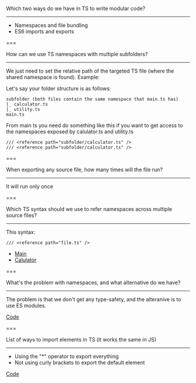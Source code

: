 Which two ways do we have in TS to write modular code?

---

-  Namespaces and file bundling
-  ES6 imports and exports

===

How can we use TS namespaces with multiple subfolders?

---

We just need to set the relative path of the targeted TS file (where the shared namespace is found). Example:

Let's say your folder structure is as follows:

```
subfolder (both files contain the same namespace that main.ts has)
|_ calculator.ts
|_ utility.ts
main.ts

```

From main ts you need do something like this if you want to get access to the namespaces exposed by calulator.ts and utility.ts

```
/// <reference path="subfolder/calculator.ts" />
/// <reference path="subfolder/calculator.ts" />
```

===

When exporting any source file, how many times will the file run?

---

It will run only once

===

Which TS syntax should we use to refer namespaces across multiple source files?

---

This syntax:

```
/// <reference path="file.ts" />
```

-  [Main](https://github.com/Andrew4d3/typescript-maxi-course/blob/main/sections/section10/namespace/main.ts)
-  [Calulator](https://github.com/Andrew4d3/typescript-maxi-course/blob/main/sections/section10/namespace/calculator.ts)

===

What's the problem with namespaces, and what alternative do we have?

---

The problem is that we don't get any type-safety, and the alteranive is to use ES modules.

[Code](https://github.com/Andrew4d3/typescript-maxi-course/blob/main/sections/section10/module/main.ts)

===

List of ways to import elements in TS (it works the same in JS)

---

-  Using the "\*" operator to export everything
-  Not using curly brackets to export the default element

[Code](https://github.com/Andrew4d3/typescript-maxi-course/blob/main/sections/section10/group/main.ts)
